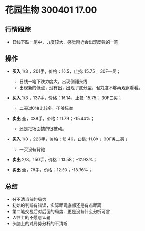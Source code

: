 # 花园生物 300401 17.00

## 行情跟踪
  - 日线下跌一笔中，力度较大，感觉附近会出现反弹的一笔

## 操作
  - **买入** 1/3 ，201手，价格：16.5，止损: 15.75； 30F一买；
    - 日线一笔下跌力度大，出现倒锤头线
    - 出现新的低点，没有出，出现了底分型，但力度不够再观察看看。
  - **买入** 1/3 ，137手，价格：16.14，止损: 15.75； 30F二买；
    - 二买过0轴比较多，不够标准
  - **卖出** 全，338手，价格：11.79；-15.44%；
    - 还是把场面搞的很被动。

  - **买入** 1/3 ，226手，价格：12.46，止损: 11.89； 30F类二买；
    - 一买没有背驰
  - **卖出** 2/3，150手，价格：13.58；-12.93%；
  - **卖出** 全，76手，价格：12.50；-13.76%；

## 总结
  - 分不清当前的局势
  - 初始的判断有错误，实际距离底部还是有点距离
  - 第二笔交易后对后面的局势，更是没有什么分析可言
  - 人性上的不愿意认输
  - 头脑上的对局势分析的不清晰